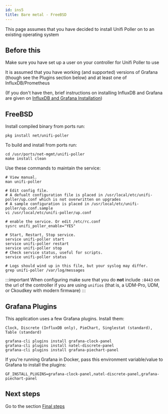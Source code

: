```yaml
---
id: ins5
title: Bare metal - FreeBSD
---
```



This page assumes that you have decided to install Unifi Poller on to an existing operating system

## Before this

Make sure you have set up a user on your controller for Unifi Poller to use

It is assumed that you have working (and supported) versions of Grafana (though see the Plugins section below) and at least one of InfluxDB/Prometheus

(If you don't have then, brief instructions on installing InfluxDB and Grafana are given on [InfluxDB and Grafana Installation](ins13.md))

## FreeBSD

Install compiled binary from ports run:

```
pkg install net/unifi-poller
```

To build and install from ports run:
```
cd /usr/ports/net-mgmt/unifi-poller
make install clean
```

Use these commands to maintain the service:
```
# View manual.
man unifi-poller

# Edit config file.
# A defualt configuration file is placed in /usr/local/etc/unifi-poller/up.conf which is not overwritten on upgrades
# A sample configuration is placed in /usr/local/etc/unifi-poller/up.conf.sample
vi /usr/local/etc/unifi-poller/up.conf

# enable the service. Or edit /etc/rc.conf
sysrc unifi_poller_enable="YES"

# Start, Restart, Stop service.
service unifi-poller start
service unifi-poller restart
service unifi-poller stop
# Check service status, useful for scripts.
service unifi-poller status

# Logs should wind up in this file, but your syslog may differ.
grep unifi-poller /var/log/messages
```
:::important
When configuring make sure that you do **not** include `:8443` on the url of the controller if you are using `unifios` (that is, a UDM-Pro, UDM, or Ckoudkey with modern firmware)
:::

## Grafana Plugins

This application uses a few Grafana plugins. Install them:

    Clock, Discrete (InfluxDB only), PieChart, Singlestat (standard), Table (standard)

```
grafana-cli plugins install grafana-clock-panel
grafana-cli plugins install natel-discrete-panel
grafana-cli plugins install grafana-piechart-panel
```

If you're running Grafana in Docker, pass this environment variable/value to Grafana to install the plugins:
```
GF_INSTALL_PLUGINS=grafana-clock-panel,natel-discrete-panel,grafana-piechart-panel
```
## Next steps

Go to the section [Final steps](ins10.md)
